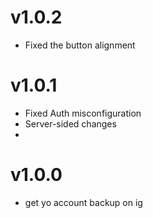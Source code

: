 # v1.0.2
- Fixed the button alignment

# v1.0.1

- Fixed Auth misconfiguration
- Server-sided changes
- 
# v1.0.0
- get yo account backup on ig 